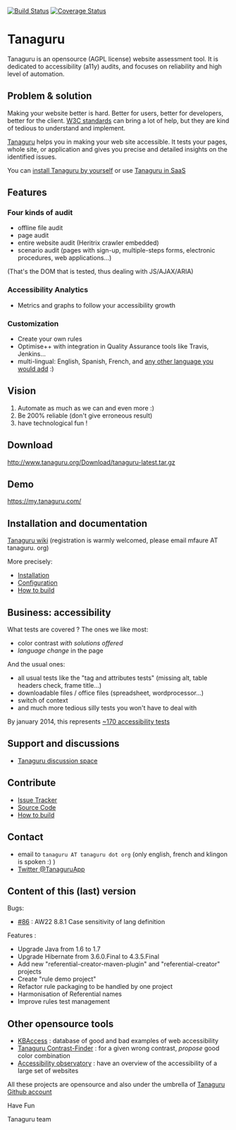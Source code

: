 [![Build Status](https://travis-ci.org/Tanaguru/Tanaguru.svg?branch=master)](https://travis-ci.org/Tanaguru/Tanaguru) [![Coverage Status](https://coveralls.io/repos/Tanaguru/Tanaguru/badge.png?branch=master)](https://coveralls.io/r/Tanaguru/Tanaguru)

# Tanaguru

Tanaguru is an opensource (AGPL license) website assessment tool. It is dedicated to accessibility (a11y) audits, and focuses on reliability and high level of automation.

## Problem & solution

Making your website better is hard. Better for users, better for developers,
better for the client. [W3C standards](http://www.w3.org/TR/) can bring a lot of
 help, but they are kind of tedious to understand and implement.

[Tanaguru](http://www.tanaguru.com/) helps you in making your web site 
accessible. It tests your pages, whole site,  or application and gives you 
precise and detailed insights on the identified issues.

You can [install Tanaguru by yourself](http://www.tanaguru.org/en/content/ubuntu-prerequisites-tanaguru-3x) or use 
[Tanaguru in SaaS](https://my.tanaguru.com/)

## Features

### Four kinds of audit

* offline file audit
* page audit
* entire website audit (Heritrix crawler embedded)
* scenario audit (pages with sign-up, multiple-steps forms, electronic procedures, web applications...)

(That's the DOM that is tested, thus dealing with JS/AJAX/ARIA)

### Accessibility Analytics

 * Metrics and graphs to follow your accessibility growth

### Customization

* Create your own rules
* Optimise++ with integration in Quality Assurance tools like Travis, Jenkins...
* multi-lingual: English, Spanish, French, and [any other language you would add](https://crowdin.com/project/tanaguru) :)

## Vision

1. Automate as much as we can and even more :)
2. Be 200% reliable (don't give erroneous result)
3. have technological fun !

## Download

http://www.tanaguru.org/Download/tanaguru-latest.tar.gz

## Demo

https://my.tanaguru.com/

## Installation and documentation

[Tanaguru wiki](http://www.tanaguru.org) (registration is warmly welcomed, please email mfaure AT tanaguru. org)

More precisely:

* [Installation](http://www.tanaguru.org/en/content/tanaguru-3x)
* [Configuration](http://www.tanaguru.org/en/content/configuration)
* [How to build](http://www.tanaguru.org/en/content/how-build)

## Business: accessibility

What tests are covered ? The ones we like most:

* color contrast *with solutions offered*
* *language change* in the page

And the usual ones:

* all usual tests like the "tag and attributes tests" (missing alt, table headers check, frame title...)
* downloadable files / office files (spreadsheet, wordprocessor...)
* switch of context
* and much more tedious silly tests you won't have to deal with

By january 2014, this represents [~170 accessibility tests](http://www.tanaguru.org/en/content/accessiweb-22-coverage)

## Support and discussions

* [Tanaguru discussion space](http://discuss.tanaguru.org) 

## Contribute

- [Issue Tracker](https://github.com/Tanaguru/Tanaguru/issues)
- [Source Code](https://github.com/Tanaguru/Tanaguru)
- [How to build](http://www.tanaguru.org/en/content/how-build)

## Contact 

* email to `tanaguru AT tanaguru dot org` (only english, french and klingon is spoken :) ) 
* [Twitter @TanaguruApp](https://twitter.com/tanaguruapp)

## Content of this (last) version

Bugs:

- [#86](https://github.com/Tanaguru/Tanaguru/issues/86) : AW22 8.8.1 Case sensitivity of lang definition

Features :

- Upgrade Java from 1.6 to 1.7
- Upgrade Hibernate from 3.6.0.Final to 4.3.5.Final
- Add new "referential-creator-maven-plugin" and "referential-creator" projects 
- Create "rule demo project"
- Refactor rule packaging to be handled by one project 
- Harmonisation of Referential names
- Improve rules test management 

## Other opensource tools

* [KBAccess](http://www.kbaccess.org/) : database of good and bad examples of web accessibility
* [Tanaguru Contrast-Finder](http://contrast-finder.tanaguru.com/) : for a given wrong contrast, *propose* good color combination
* [Accessibility observatory](http://observatoire-accessibilite.org/) : have an overview of the accessibility of a large set of websites
 
All these projects are opensource and also under the umbrella of [Tanaguru Github account](https://github.com/Tanaguru)

Have Fun

Tanaguru team
